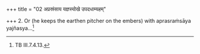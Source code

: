 +++
title = "02 अप्रस्रंसाय यज्ञस्योखे उपदधाम्यहम्"

+++
2. Or (he keeps the earthen pitcher on the embers) with aprasraṁsāya yajñasya...[^1]  

[^1]: TB III.7.4.13.  
